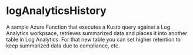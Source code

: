 # logAnalyticsHistory
A sample Azure Function that executes a Kusto query against a Log Analytics workpsace, retrieves summarized data and places it into another table in Log Analytics. For that new table you can set higher retention to keep summarized data due to compliance, etc.
